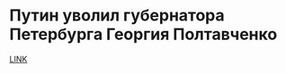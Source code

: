# Путин уволил губернатора Петербурга Георгия Полтавченко



[LINK](https://varlamov.ru/3117526.html)